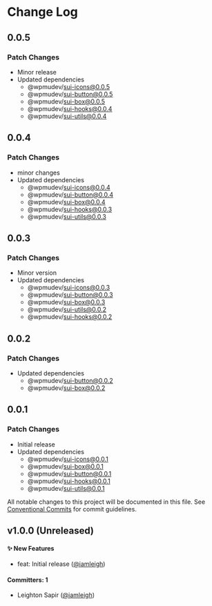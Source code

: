 # Change Log

## 0.0.5

### Patch Changes

- Minor release
- Updated dependencies
  - @wpmudev/sui-icons@0.0.5
  - @wpmudev/sui-button@0.0.5
  - @wpmudev/sui-box@0.0.5
  - @wpmudev/sui-hooks@0.0.4
  - @wpmudev/sui-utils@0.0.4

## 0.0.4

### Patch Changes

- minor changes
- Updated dependencies
  - @wpmudev/sui-icons@0.0.4
  - @wpmudev/sui-button@0.0.4
  - @wpmudev/sui-box@0.0.4
  - @wpmudev/sui-hooks@0.0.3
  - @wpmudev/sui-utils@0.0.3

## 0.0.3

### Patch Changes

- Minor version
- Updated dependencies
  - @wpmudev/sui-icons@0.0.3
  - @wpmudev/sui-button@0.0.3
  - @wpmudev/sui-box@0.0.3
  - @wpmudev/sui-utils@0.0.2
  - @wpmudev/sui-hooks@0.0.2

## 0.0.2

### Patch Changes

- Updated dependencies
  - @wpmudev/sui-button@0.0.2
  - @wpmudev/sui-box@0.0.2

## 0.0.1

### Patch Changes

- Initial release
- Updated dependencies
  - @wpmudev/sui-icons@0.0.1
  - @wpmudev/sui-box@0.0.1
  - @wpmudev/sui-button@0.0.1
  - @wpmudev/sui-hooks@0.0.1
  - @wpmudev/sui-utils@0.0.1

All notable changes to this project will be documented in this file. See
[Conventional Commits](https://conventionalcommits.org/) for commit guidelines.

## v1.0.0 (Unreleased)

#### ✨ New Features

- feat: Initial release ([@iamleigh](https://github.com/iamleigh))

#### Committers: 1

- Leighton Sapir ([@iamleigh](https://github.com/iamleigh))
